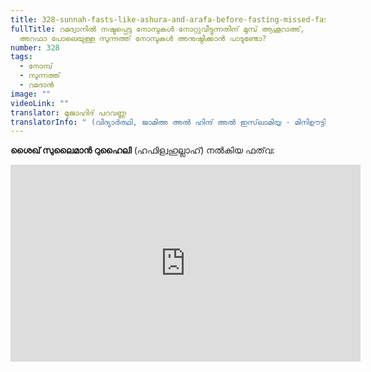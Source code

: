 ```yaml
---
title: 328-sunnah-fasts-like-ashura-and-arafa-before-fasting-missed-fasts-in-ramadan
fullTitle: റമദ്വാനിൽ നഷ്ടപ്പെട്ട നോമ്പുകൾ നോറ്റുവീട്ടുന്നതിന് മുമ്പ് ആശൂറാഅ്,
  അറഫാ പോലെയുള്ള സുന്നത്ത് നോമ്പുകൾ അനുഷ്ഠിക്കാൻ പാടുണ്ടോ?
number: 328
tags:
  - നോമ്പ്
  - സുന്നത്ത്
  - റമദാൻ
image: ""
videoLink: ""
translator: മുജാഹിദ് പറവണ്ണ
translatorInfo: " (വിദ്യാർത്ഥി, ജാമിഅ അൽ ഹിന്ദ് അൽ ഇസ്‌ലാമിയ്യ - മിനിഊട്ടി)"
---
```

**ശൈഖ് സുലൈമാൻ റുഹൈലി** (ഹഫിള്വഹുല്ലാഹ്) നൽകിയ ഫത്‌വ:  

<iframe width="560" height="315" src="https://www.youtube.com/embed/6_8UJpMlRWc" title="YouTube video player" frameborder="0" allow="accelerometer; autoplay; clipboard-write; encrypted-media; gyroscope; picture-in-picture" allowfullscreen></iframe>